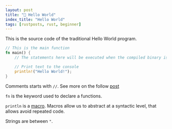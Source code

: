 ```yaml
---
layout: post
title: "📜 Hello World"
index_title: "Hello World"
tags: [rustposts, rust, beginner]
---
```


This is the source code of the traditional Hello World program.

```rust
// This is the main function
fn main() {
    // The statements here will be executed when the compiled binary is called

    // Print text to the console
    println!("Hello World!");
}
```

Comments starts with ```//```. See more on the follow [post](http://daily-rust.github.io/2016/04/27/comments.html)

```fn``` is the keyword used to declare a functions.

```println``` is a [macro](https://doc.rust-lang.org/book/macros.html). Macros allow us to abstract at a syntactic level, that allows avoid repeated code.

Strings are between ```"```.
